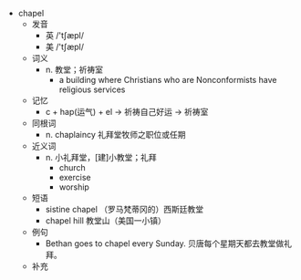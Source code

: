 - chapel
  - 发音
    - 英 /'tʃæpl/
    - 美 /'tʃæpl/
  - 词义
    - n. 教堂；祈祷室
      - a building where Christians who are Nonconformists have religious services
  - 记忆
    - c + hap(运气) + el → 祈祷自己好运 → 祈祷室
  - 同根词
    - n. chaplaincy 礼拜堂牧师之职位或任期
  - 近义词
    - n. 小礼拜堂，[建]小教堂；礼拜
      - church
      - exercise
      - worship
  - 短语
    - sistine chapel （罗马梵蒂冈的）西斯廷教堂
    - chapel hill 教堂山（美国一小镇）
  - 例句
    - Bethan goes to chapel every Sunday. 贝唐每个星期天都去教堂做礼拜。
  - 补充